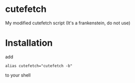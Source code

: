 # cutefetch
My modified cutefetch script (It's a frankenstein, do not use)

# Installation
add
```
alias cutefetch="cutefetch -b"
```
to your shell
